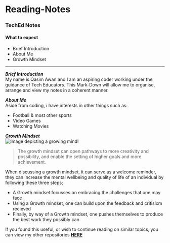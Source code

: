 # Reading-Notes
### TechEd Notes

#### **What to expect**
- Brief Introduction
- About Me
- Growth Mindset

***
***Brief Introduction***  
My name is Qasim Awan and I am an aspiring coder working under the guidance of Tech Educators. This Mark-Down will allow me to organise, arrange and view my notes in a coherent manner.

***About Me***  
Aside from coding, i have interests in other things such as:
- Football & most other sports
- Video Games
- Watching Movies

***Growth Mindset***  
![Image depicting a growing mind!](https://atlassianblog.wpengine.com/wp-content/uploads/2015/11/growth-mindset.png) 
> The growth mindset can open pathways to more creativity and possibility, and enable the setting of higher goals and more achievement.    

When discussing a growth mindset, it can serve as a welcome reminder, they can increase the mental wellbeing and quality of life of an individual by following these three steps;  
* A Growth mindset focusses on embracing the challenges that one may face
* Using a Growth mindset, one can build upon the feedback and critisicm recieved
* Finally, by way of a Growth mindset, one pushes themselves to produce the best work they possibly can 



If you found this useful, or wish to continue reading on similar topics, you can view my other repositories **[HERE](https://github.com/Qasimawan99?tab=repositories)**
